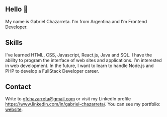 ## Hello 👋
My name is Gabriel Chazarreta. I'm from Argentina and I'm Frontend Developer.

## Skills
I've learned HTML, CSS, Javascript, React.js, Java and SQL. I have the ability to program the interface of web sites and applications.
I’m interested in web development.  In the future, I want to learn to handle Node.js and PHP to develop a FullStack Developer career.

## Contact
Write to gfchazarreta@gmail.com or visit my LinkedIn profile https://www.linkedin.com/in/gabriel-chazarreta/.
You can see my portfolio: [website](https://portfolio-gfchaza.netlify.app/).
